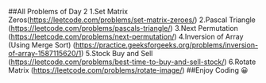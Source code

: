 ##All Problems of Day 2
1.Set Matrix Zeros(https://leetcode.com/problems/set-matrix-zeroes/)
2.Pascal Triangle (https://leetcode.com/problems/pascals-triangle/)
3.Next Permutation (https://leetcode.com/problems/next-permutation/)
4.Inversion of Array (Using Merge Sort) (https://practice.geeksforgeeks.org/problems/inversion-of-array-1587115620/1)
5.Stock Buy and Sell (https://leetcode.com/problems/best-time-to-buy-and-sell-stock/)
6.Rotate Matrix  (https://leetcode.com/problems/rotate-image/)
##Enjoy Coding 	:grinning:
